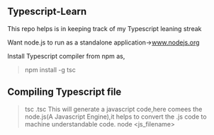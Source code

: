 ## Typescript-Learn
This repo helps is in keeping track of my Typescript leaning streak

Want node.js to run as a standalone application->www.nodejs.org

Install Typescript compiler from npm as,
>npm install -g tsc

## Compiling Typescript file 
 >tsc <filename>.tsc
 This will generate a javascript code,here comees the node.js(A Javascript Engine),it helps to convert the .js code to machine understandable code.
 >node <js_filename>
